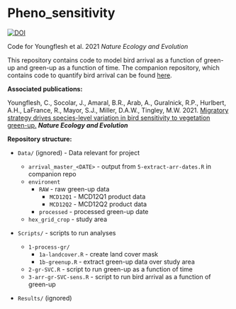 # Pheno_sensitivity


[![DOI](https://zenodo.org/badge/290607887.svg)](https://zenodo.org/badge/latestdoi/290607887)


Code for Youngflesh et al. 2021 *Nature Ecology and Evolution*


This repository contains code to model bird arrival as a function of green-up and green-up as a function of time. The companion repository, which contains code to quantify bird arrival can be found [here](https://github.com/phenomismatch/Bird_Phenology).


**Associated publications:**

Youngflesh, C., Socolar, J., Amaral, B.R., Arab, A., Guralnick, R.P., Hurlbert, A.H., LaFrance, R., Mayor, S.J., Miller, D.A.W., Tingley, M.W. 2021. [Migratory strategy drives species-level variation in bird sensitivity to vegetation green-up.](https://www.nature.com/articles/s41559-021-01442-y) __*Nature Ecology and Evolution*__



**Repository structure:**

* `Data/` (ignored) - Data relevant for project
  * `arrival_master_<DATE>` - output from `5-extract-arr-dates.R` in companion repo
  * `environent`
    * `RAW` - raw green-up data
      * `MCD12Q1` - MCD12Q1 product data
      * `MCD12Q2` - MCD12Q2 product data
    * `processed` - processed green-up date
  * `hex_grid_crop` - study area
  
* `Scripts/` - scripts to run analyses
  * `1-process-gr/`
    * `1a-landcover.R` - create land cover mask
    * `1b-greenup.R` - extract green-up data over study area
  * `2-gr-SVC.R` - script to run green-up as a function of time
  * `3-arr-gr-SVC-sens.R` - script to run bird arrival as a function of green-up

* `Results/` (ignored)
